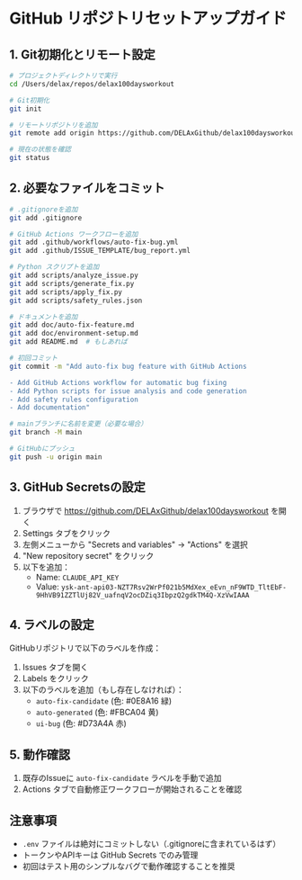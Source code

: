 # GitHub リポジトリセットアップガイド

## 1. Git初期化とリモート設定

```bash
# プロジェクトディレクトリで実行
cd /Users/delax/repos/delax100daysworkout

# Git初期化
git init

# リモートリポジトリを追加
git remote add origin https://github.com/DELAxGithub/delax100daysworkout.git

# 現在の状態を確認
git status
```

## 2. 必要なファイルをコミット

```bash
# .gitignoreを追加
git add .gitignore

# GitHub Actions ワークフローを追加
git add .github/workflows/auto-fix-bug.yml
git add .github/ISSUE_TEMPLATE/bug_report.yml

# Python スクリプトを追加
git add scripts/analyze_issue.py
git add scripts/generate_fix.py
git add scripts/apply_fix.py
git add scripts/safety_rules.json

# ドキュメントを追加
git add doc/auto-fix-feature.md
git add doc/environment-setup.md
git add README.md  # もしあれば

# 初回コミット
git commit -m "Add auto-fix bug feature with GitHub Actions

- Add GitHub Actions workflow for automatic bug fixing
- Add Python scripts for issue analysis and code generation
- Add safety rules configuration
- Add documentation"

# mainブランチに名前を変更（必要な場合）
git branch -M main

# GitHubにプッシュ
git push -u origin main
```

## 3. GitHub Secretsの設定

1. ブラウザで https://github.com/DELAxGithub/delax100daysworkout を開く
2. Settings タブをクリック
3. 左側メニューから "Secrets and variables" → "Actions" を選択
4. "New repository secret" をクリック
5. 以下を追加：
   - Name: `CLAUDE_API_KEY`
   - Value: `y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`

## 4. ラベルの設定

GitHubリポジトリで以下のラベルを作成：

1. Issues タブを開く
2. Labels をクリック
3. 以下のラベルを追加（もし存在しなければ）：
   - `auto-fix-candidate` (色: #0E8A16 緑)
   - `auto-generated` (色: #FBCA04 黄)
   - `ui-bug` (色: #D73A4A 赤)

## 5. 動作確認

1. 既存のIssueに `auto-fix-candidate` ラベルを手動で追加
2. Actions タブで自動修正ワークフローが開始されることを確認

## 注意事項

- `.env` ファイルは絶対にコミットしない（.gitignoreに含まれているはず）
- トークンやAPIキーは GitHub Secrets でのみ管理
- 初回はテスト用のシンプルなバグで動作確認することを推奨
